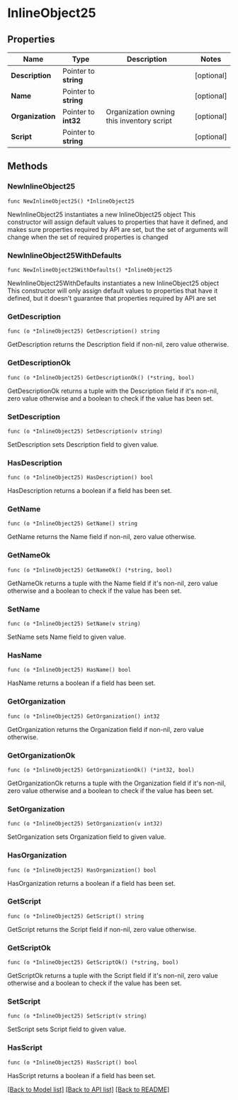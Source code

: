 # InlineObject25

## Properties

Name | Type | Description | Notes
------------ | ------------- | ------------- | -------------
**Description** | Pointer to **string** |  | [optional] 
**Name** | Pointer to **string** |  | [optional] 
**Organization** | Pointer to **int32** | Organization owning this inventory script | [optional] 
**Script** | Pointer to **string** |  | [optional] 

## Methods

### NewInlineObject25

`func NewInlineObject25() *InlineObject25`

NewInlineObject25 instantiates a new InlineObject25 object
This constructor will assign default values to properties that have it defined,
and makes sure properties required by API are set, but the set of arguments
will change when the set of required properties is changed

### NewInlineObject25WithDefaults

`func NewInlineObject25WithDefaults() *InlineObject25`

NewInlineObject25WithDefaults instantiates a new InlineObject25 object
This constructor will only assign default values to properties that have it defined,
but it doesn't guarantee that properties required by API are set

### GetDescription

`func (o *InlineObject25) GetDescription() string`

GetDescription returns the Description field if non-nil, zero value otherwise.

### GetDescriptionOk

`func (o *InlineObject25) GetDescriptionOk() (*string, bool)`

GetDescriptionOk returns a tuple with the Description field if it's non-nil, zero value otherwise
and a boolean to check if the value has been set.

### SetDescription

`func (o *InlineObject25) SetDescription(v string)`

SetDescription sets Description field to given value.

### HasDescription

`func (o *InlineObject25) HasDescription() bool`

HasDescription returns a boolean if a field has been set.

### GetName

`func (o *InlineObject25) GetName() string`

GetName returns the Name field if non-nil, zero value otherwise.

### GetNameOk

`func (o *InlineObject25) GetNameOk() (*string, bool)`

GetNameOk returns a tuple with the Name field if it's non-nil, zero value otherwise
and a boolean to check if the value has been set.

### SetName

`func (o *InlineObject25) SetName(v string)`

SetName sets Name field to given value.

### HasName

`func (o *InlineObject25) HasName() bool`

HasName returns a boolean if a field has been set.

### GetOrganization

`func (o *InlineObject25) GetOrganization() int32`

GetOrganization returns the Organization field if non-nil, zero value otherwise.

### GetOrganizationOk

`func (o *InlineObject25) GetOrganizationOk() (*int32, bool)`

GetOrganizationOk returns a tuple with the Organization field if it's non-nil, zero value otherwise
and a boolean to check if the value has been set.

### SetOrganization

`func (o *InlineObject25) SetOrganization(v int32)`

SetOrganization sets Organization field to given value.

### HasOrganization

`func (o *InlineObject25) HasOrganization() bool`

HasOrganization returns a boolean if a field has been set.

### GetScript

`func (o *InlineObject25) GetScript() string`

GetScript returns the Script field if non-nil, zero value otherwise.

### GetScriptOk

`func (o *InlineObject25) GetScriptOk() (*string, bool)`

GetScriptOk returns a tuple with the Script field if it's non-nil, zero value otherwise
and a boolean to check if the value has been set.

### SetScript

`func (o *InlineObject25) SetScript(v string)`

SetScript sets Script field to given value.

### HasScript

`func (o *InlineObject25) HasScript() bool`

HasScript returns a boolean if a field has been set.


[[Back to Model list]](../README.md#documentation-for-models) [[Back to API list]](../README.md#documentation-for-api-endpoints) [[Back to README]](../README.md)


